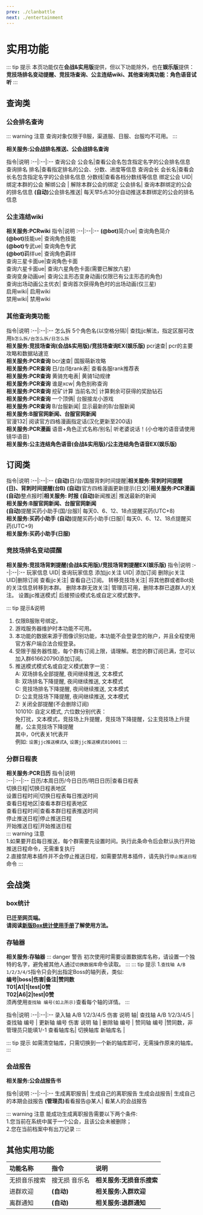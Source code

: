 ```yaml
---
prev: ./clanbattle
next: ./entertainment
---
```

# 实用功能
::: tip 提示
本页功能仅在<b>会战&实用版</b>提供，但以下功能除外，也在<b>娱乐版</b>提供：  
<b>竞技场排名变动提醒、竞技场查询、公主连结wiki、其他查询类功能：角色语音试听</b>
:::

## 查询类
### 公会排名查询
::: warning 注意
查询对象仅限于B服，渠道服、日服、台服均不可用。
:::

<b>相关服务:公会战排名推送、公会战排名查询</b>

指令|说明
:--|:--|:--
查询公会 公会名|查看公会名包含指定名字的公会排名信息
查询排名 排名|查看指定排名的公会、分数、进度等信息
查询会长 会长名|查看会长名包含指定名字的公会排名信息
分数线|查看各档分数线等信息
绑定公会 UID|绑定本群的公会
解绑公会 | 解除本群公会的绑定
公会排名|	查询本群绑定的公会的排名信息
<b>(自动)</b>公会排名推送|	每天早5点30分自动推送本群绑定的公会的排名信息

### 公主连结wiki
<b>相关服务:PCRwiki</b>
指令|说明
:--|:--|:--
<b><b>(@bot)</b></b>简介ue|	查询角色简介  
<b><b>(@bot)</b></b>技能ue|	查询角色技能  
<b><b>(@bot)</b></b>专武ue|	查询角色专武  
<b><b>(@bot)</b></b>羁绊ue|	查询角色羁绊  
查询三星卡面ue|查询角色卡面  
查询六星卡面ue| 查询六星角色卡面(需要已解放六星)  
查询变身动画ue| 查询公主形态变身动画(仅限已有公主形态的角色)  
查询出场动画公主优衣| 查询首次获得角色时的出场动画(仅三星)  
启用wiki|	启用wiki  
禁用wiki|	禁用wiki  

### 其他查询类功能
指令|说明
:--|:--|:--
怎么拆 5个角色名(以空格分隔)|	查找jjc解法，指定区服可改用`b怎么拆/台怎么拆/日怎么拆`<br><b>相关服务:竞技场查询(会战&实用版)/竞技场查询EX(娱乐版)</b>
pcr速查|	pcr的主要攻略和数据站速览<br><b>相关服务:PCR查询</b>
bcr速查|	国服萌新攻略<br><b>相关服务:PCR查询</b>
日/台/陆rank表|	查看各服rank推荐表<br><b>相关服务:PCR查询</b>
黄骑充电表|	黄骑1动规律<br><b>相关服务:PCR查询</b>
谁是xcw|	角色别称查询<br><b>相关服务:PCR查询</b>
挖矿计算 当前名次|	计算剩余可获得的奖励钻石<br><b>相关服务:PCR查询</b>
一个顶俩|	台服接龙小游戏<br><b>相关服务:PCR查询</b>
B/台服新闻|	显示最新的B/台服新闻<br><b>相关服务:B服官网新闻、台服官网新闻</b>	
官漫132|	阅读官方四格漫画指定话(汉化更新至200话)<br><b>相关服务:PCR漫画</b>
语音+角色正式名称/别名|	听老婆说话！(小仓唯的语音请使用镜华语音)<br><b>相关服务:公主连结角色语音(会战&实用版)/公主连结角色语音EX(娱乐版)</b>

## 订阅类

指令|说明
:--|:--|:--
<b>(自动)</b>日/台/国服背刺时间提醒|<b>相关服务:背刺时间提醒(日)、背刺时间提醒(台B)</b>
<b>(自动)</b>官方四格漫画更新提示(日文)|<b>相关服务:PCR漫画</b>	
<b>(自动)</b>整点报时|<b>相关服务: 时报</b>	
<b>(自动)</b>新闻推送|	推送最新的新闻<br><b>相关服务:B服官网新闻、台服官网新闻</b>	
<b>(自动)</b>提醒买药小助手(国/台服)|	每天0、6、12、18点提醒买药(UTC+8)<br><b>相关服务:买药小助手</b>
<b>(自动)</b>提醒买药小助手(日服)|	每天0、6、12、18点提醒买药(UTC+9)<br><b>相关服务:买药小助手(日服)</b>


### 竞技场排名变动提醒
<b>相关服务:竞技场背刺提醒(会战&实用版)/竞技场背刺提醒EX(娱乐版)</b>
指令|说明
:--|:--|:--
玩家信息 UID| 查询玩家信息
添加jjc关注 UID| 添加订阅
删除jjc关注 UID|删除订阅
查看jjc关注| 查看自己订阅。
转移竞技场关注| 将其他群或者Bot处的关注信息转移到本群。
删除本群无效关注| 管理员可用，删除本群已退群人的关注。
设置jjc推送模式| 后接预设模式名或自定义模式数字。<Badge text="5" type="tip"/>

::: tip 提示&说明
1.  仅限B服账号绑定。    
2.  游戏服务器维护时本功能不可用。    
3.  本功能的数据来源于图像识别功能，本功能不会登录您的账户，并且全程使用官方客户端合法合规登录。    
4.  受限于服务器性能，每个群有订阅上限，请理解。若您的群订阅已满，您可以加入群616620790添加订阅。 
5.  推送模式模式名或自定义模式数字一览：  
    A: 双场排名全部提醒, 夜间继续推送, 文本模式  
    B: 双场排名下降提醒, 夜间继续推送, 文本模式  
    C: 竞技场排名下降提醒, 夜间继续推送, 文本模式  
    D: 公主竞技场下降提醒, 夜间继续推送, 文本模式  
    Z: 关闭全部提醒(不会删除订阅)  
    101010: 自定义模式, 六位数分别代表：  
    免打扰，文本模式，竞技场上升提醒，竞技场下降提醒，公主竞技场上升提醒，公主竞技场下降提醒   
    其中，0代表关1代表开  
    例如: `设置jjc推送模式A`, `设置jjc推送模式010001` 
:::

### 分群日程表
<b>相关服务:PCR日历</b>
指令|说明  
:--|:--|:--
日历/本周日历/今日日历/明日日历|查看日程表  
切换日程|切换日程表地区  
设置日程时间|切换日程表每日推送时间  
查看日程地区|查看本群日程表地区  
查看日程时间|查看本群日程表推送时间  
停止推送日程|停止推送日程  
开始推送日程|开始推送日程  
::: warning 注意  
1.如果要开启每日推送，每个群需要先设置时间。执行此条命令后会默认执行开始推送日程命令，无需重复执行    
2.直接禁用本插件并不会停止推送日程，如需要禁用本插件，请先执行`停止推送日程`命令
::: 

## 会战类
### box统计
<b>已迁至网页端。  
请阅读[新版Box统计使用手册](/guide/boxcollemanual.html)了解使用方法。</b>

### 存轴器
<b>相关服务:存轴器</b>
::: danger 警告
初次使用时需要设置数据库名称，请设置一个独特的名字，避免被其他人通过`切换数据库`命令读取。
:::
::: tip 提示
1.`查找轴 A/B 1/2/3/4/5`指令只会列出指定Boss的轴列表，类似:  
<b>编号|boss|伤害|备注|赞同数  
T01|A1|1|test|0赞  
T02|A6|2|test|0赞  </b>  
须再使用`查找轴 编号(如上所示)`查看每个轴的详情。
:::

指令|说明
:--|:--|:--
录入轴 A/B 1/2/3/4/5 伤害 说明 轴| 
查找轴 A/B 1/2/3/4/5 |
查找轴 编号 |
更新轴 编号 伤害 说明 轴 |
删除轴 编号 |
赞同轴 编号 |赞同数，非管理员只能填1/-1
查看轴库名|
切换轴库 新轴库名 |

::: tip 提示
如需清空轴库，只需切换到一个新的轴库即可，无需操作原来的轴库。
:::

### 会战报告

<b>相关服务:公会战报告书</b>

指令|说明
:--|:--|:--
生成离职报告|	生成自己的离职报告
生成会战报告|	生成自己的本期会战报告
<b>(管理员)</b>看看报告@某人|	看某人的会战报告

::: warning 注意
能成功生成离职报告需要以下两个条件:  
1.您当前在系统中属于一个公会，且该公会未被删除；  
2.您在当前档案中有出刀记录
:::

## 其他实用功能
功能名称|指令|说明
:--|:--|:--
无损音乐搜索|搜无损 音乐名|<b>相关服务:无损音乐搜索</b>
进群欢迎|<b>(自动)</b>|<b>相关服务:入群欢迎</b>
离群通知|<b>(自动)</b>|<b>相关服务:退群通知</b>
